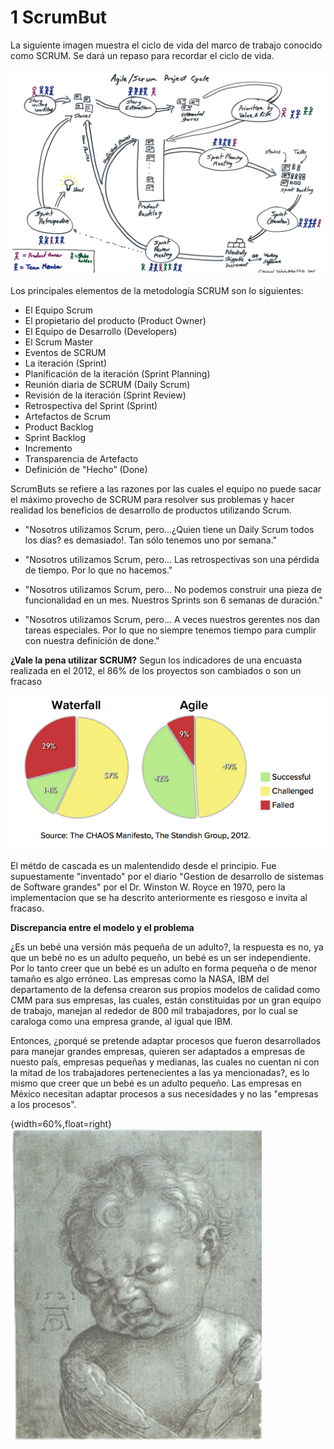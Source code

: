 # 1 ScrumBut

La siguiente imagen muestra el ciclo de vida del marco de trabajo conocido como SCRUM.
Se dará un repaso para recordar el ciclo de vida.

![Ciclo de vida de SCRUM](images/ciclodevidascrum.jpg)

Los principales elementos de la metodología SCRUM son lo siguientes:

* El Equipo Scrum
 * El propietario del producto (Product Owner)
 * El Equipo de Desarrollo (Developers)
 * El Scrum Master
* Eventos de SCRUM
 * La iteración (Sprint)
 * Planificación de la iteración (Sprint Planning)
 * Reunión diaria de SCRUM (Daily Scrum)
 * Revisión de la iteración (Sprint Review)
 * Retrospectiva del Sprint (Sprint)
* Artefactos de Scrum
 * Product Backlog
 * Sprint Backlog
 * Incremento
* Transparencia de Artefacto
 * Definición de "Hecho” (Done)

ScrumButs se refiere a las razones por las cuales el equipo no puede sacar el máximo provecho de SCRUM para resolver sus problemas y hacer realidad los beneficios de desarrollo de productos utilizando Scrum.

* "Nosotros utilizamos Scrum, pero...¿Quien tiene un Daily Scrum todos los días? es demasiado!. Tan sólo tenemos uno por semana."

* "Nosotros utilizamos Scrum, pero... Las retrospectivas son una pérdida de tiempo. Por lo que no hacemos."

* "Nosotros utilizamos Scrum, pero... No podemos construir una pieza de funcionalidad en un mes. Nuestros Sprints son 6 semanas de duración."

* "Nosotros utilizamos Scrum, pero... A veces nuestros gerentes nos dan tareas especiales. Por lo que no siempre tenemos tiempo para cumplir con nuestra definición de done."


__¿Vale la pena utilizar SCRUM?__
Segun los indicadores de una encuasta realizada en el 2012, el 86% de los proyectos son cambiados o son un fracaso

![Graficas](images/grafica.png)

El métdo de cascada es un malentendido desde el principio.
Fue supuestamente "inventado" por el diario "Gestion de desarrollo de sistemas de Software grandes" por el Dr. Winston W. Royce en 1970, pero la implementacion que se ha descrito anteriormente es riesgoso e invita al fracaso.

__Discrepancia entre el modelo y el problema__

¿Es un bebé una versión más pequeña de un adulto?, la respuesta es no, ya que un bebé no es un adulto pequeño, un bebé es un ser independiente. Por lo tanto creer que un bebé es un adulto en forma pequeña o de menor tamaño es algo erróneo.
Las empresas como la NASA, IBM del departamento de la defensa crearon sus propios modelos de calidad como CMM para sus empresas, las cuales, están constituidas por un gran equipo de trabajo, manejan al rededor de 800 mil trabajadores, por lo cual se caraloga como una empresa grande, al igual que IBM.

Entonces, ¿porqué se pretende adaptar procesos que fueron desarrollados para manejar grandes empresas, quieren ser adaptados a empresas de nuesto país, empresas pequeñas y medianas, las cuales no cuentan ni con la mitad de los trabajadores pertenecientes a las ya mencionadas?, es lo mismo que creer que un bebé es un adulto pequeño.
Las empresas en México necesitan adaptar procesos a sus necesidades y no las "empresas a los procesos".

{width=60%,float=right}
![Adulto pequeño](images/Bebe.png)
